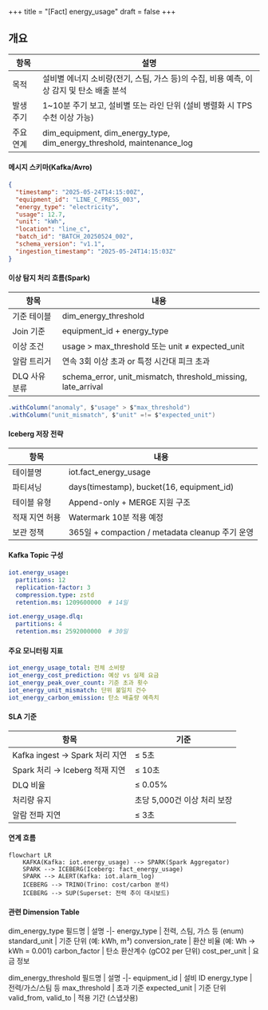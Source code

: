 +++
title = "[Fact] energy_usage"
draft = false
+++
## 개요
항목 | 설명
-|-
목적 | 설비별 에너지 소비량(전기, 스팀, 가스 등)의 수집, 비용 예측, 이상 감지 및 탄소 배출 분석
발생 주기 | 1~10분 주기 보고, 설비별 또는 라인 단위 (설비 병렬화 시 TPS 수천 이상 가능)
주요 연계 | dim_equipment, dim_energy_type, dim_energy_threshold, maintenance_log

#### 메시지 스키마(Kafka/Avro)
```json
{
  "timestamp": "2025-05-24T14:15:00Z",
  "equipment_id": "LINE_C_PRESS_003",
  "energy_type": "electricity",
  "usage": 12.7,
  "unit": "kWh",
  "location": "line_c",
  "batch_id": "BATCH_20250524_002",
  "schema_version": "v1.1",
  "ingestion_timestamp": "2025-05-24T14:15:03Z"
}
```

#### 이상 탐지 처리 흐름(Spark)
항목 | 내용
-|-
기준 테이블 | dim_energy_threshold
Join 기준 | equipment_id + energy_type
이상 조건 | usage > max_threshold 또는 unit ≠ expected_unit
알람 트리거 | 연속 3회 이상 초과 or 특정 시간대 피크 초과
DLQ 사유 분류 | schema_error, unit_mismatch, threshold_missing, late_arrival
```scala
.withColumn("anomaly", $"usage" > $"max_threshold")
.withColumn("unit_mismatch", $"unit" =!= $"expected_unit")
```

#### Iceberg 저장 전략
항목 | 내용
-|-
테이블명 | iot.fact_energy_usage
파티셔닝 | days(timestamp), bucket(16, equipment_id)
테이블 유형 | Append-only + MERGE 지원 구조
적재 지연 허용 | Watermark 10분 적용 예정
보관 정책 | 365일 + compaction / metadata cleanup 주기 운영

#### Kafka Topic 구성
```yaml
iot.energy_usage:
  partitions: 12
  replication-factor: 3
  compression.type: zstd
  retention.ms: 1209600000  # 14일

iot.energy_usage.dlq:
  partitions: 4
  retention.ms: 2592000000  # 30일
```

#### 주요 모니터링 지표
```yaml
iot_energy_usage_total: 전체 소비량
iot_energy_cost_prediction: 예상 vs 실제 요금
iot_energy_peak_over_count: 기준 초과 횟수
iot_energy_unit_mismatch: 단위 불일치 건수
iot_energy_carbon_emission: 탄소 배출량 예측치
```

#### SLA 기준
항목 | 기준
-|-
Kafka ingest → Spark 처리 지연 | ≤ 5초
Spark 처리 → Iceberg 적재 지연 | ≤ 10초
DLQ 비율 | ≤ 0.05%
처리량 유지 | 초당 5,000건 이상 처리 보장
알람 전파 지연 | ≤ 3초


#### 연계 흐름
```mermaid
flowchart LR
    KAFKA(Kafka: iot.energy_usage) --> SPARK(Spark Aggregator)
    SPARK --> ICEBERG(Iceberg: fact_energy_usage)
    SPARK --> ALERT(Kafka: iot.alarm_log)
    ICEBERG --> TRINO(Trino: cost/carbon 분석)
    ICEBERG --> SUP(Superset: 전력 추이 대시보드)
```

#### 관련 Dimension Table
dim_energy_type
필드명 | 설명
-|-
energy_type | 전력, 스팀, 가스 등 (enum)
standard_unit | 기준 단위 (예: kWh, m³)
conversion_rate | 환산 비율 (예: Wh → kWh = 0.001)
carbon_factor | 탄소 환산계수 (gCO2 per 단위)
cost_per_unit | 요금 정보

dim_energy_threshold
필드명 | 설명
-|-
equipment_id | 설비 ID
energy_type | 전력/가스/스팀 등
max_threshold | 초과 기준
expected_unit | 기준 단위
valid_from, valid_to | 적용 기간 (스냅샷용)


